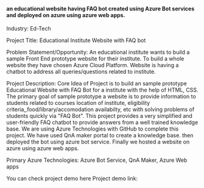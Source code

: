  <h4> an educational website having FAQ bot created using Azure Bot services and deployed on azure using azure web apps.</h4>
Industry:
Ed-Tech

Project Title:
Educational Institute Website with FAQ bot

Problem Statement/Opportunity:
 An educational institute wants to build a sample Front End prototype website for their institute. To build a whole website they have chosen Azure Cloud Platform. 
Website is having a chatbot to address all queries/questions related to institute.

Project Description:
Core Idea of Project is to build an sample prototype Educational Website with FAQ Bot for a institute with the help of HTML, CSS. 
The primary goal of sample prototype a website is to provide information to students related to courses location of institute, eligibility criteria,,food/library/accomodation availabilty, etc with solving problems of students quickly via "FAQ Bot". 
This project provides a very simplified and user-friendly FAQ chatbot to provide answers from a well trained knowledge base. 
We are using Azure Technologies with GitHub to complete this project.
We have used QnA maker portal to create a knowledge base. then deployed the bot using azure bot service.
Finally we hosted a website on azure using azure web apps.

Primary Azure Technologies:
Azure Bot Service, QnA Maker, Azure Web apps

You can check project demo here
Project demo link: 
